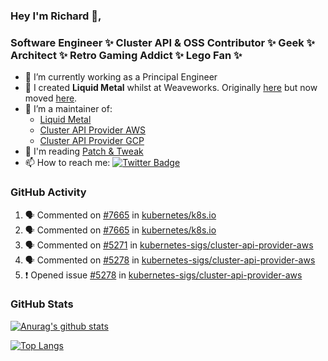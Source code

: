 ### Hey I'm Richard 👋, 

<h3 align="left">Software Engineer ✨ Cluster API & OSS Contributor ✨ Geek ✨ Architect ✨ Retro Gaming Addict ✨ Lego Fan ✨</h3>

- 🔭 I’m currently working as a Principal Engineer
- 📯 I created **Liquid Metal** whilst at Weaveworks. Originally [here](https://github.com/weaveworks-liquidmetal) but now moved [here](https://github.com/liquidmetal-dev).
- 👯 I’m a maintainer of:
  -  [Liquid Metal](https://github.com/liquidmetal-dev)
  -  [Cluster API Provider AWS](https://github.com/kubernetes-sigs/cluster-api-provider-aws)
  -  [Cluster API Provider GCP](https://github.com/kubernetes-sigs/cluster-api-provider-gcp)
- 💬 I'm reading [Patch & Tweak](https://bjooks.com/products/patch-tweak-exploring-modular-synthesis)
- 📫 How to reach me: [![Twitter Badge](https://img.shields.io/badge/-@fruit_case-00acee?style=flat&logo=Twitter&logoColor=white)](https://twitter.com/intent/follow?screen_name=fruit_case "Follow on Twitter")

### GitHub Activity 

<!--START_SECTION:activity-->
1. 🗣 Commented on [#7665](https://github.com/kubernetes/k8s.io/issues/7665#issuecomment-2592165982) in [kubernetes/k8s.io](https://github.com/kubernetes/k8s.io)
2. 🗣 Commented on [#7665](https://github.com/kubernetes/k8s.io/issues/7665#issuecomment-2590994567) in [kubernetes/k8s.io](https://github.com/kubernetes/k8s.io)
3. 🗣 Commented on [#5271](https://github.com/kubernetes-sigs/cluster-api-provider-aws/pull/5271#issuecomment-2587917631) in [kubernetes-sigs/cluster-api-provider-aws](https://github.com/kubernetes-sigs/cluster-api-provider-aws)
4. 🗣 Commented on [#5278](https://github.com/kubernetes-sigs/cluster-api-provider-aws/issues/5278#issuecomment-2587901601) in [kubernetes-sigs/cluster-api-provider-aws](https://github.com/kubernetes-sigs/cluster-api-provider-aws)
5. ❗ Opened issue [#5278](https://github.com/kubernetes-sigs/cluster-api-provider-aws/issues/5278) in [kubernetes-sigs/cluster-api-provider-aws](https://github.com/kubernetes-sigs/cluster-api-provider-aws)
<!--END_SECTION:activity-->

### GitHub Stats

[![Anurag's github stats](https://github-readme-stats.vercel.app/api?username=richardcase&count_private=true&show_icons=true)](https://github.com/anuraghazra/github-readme-stats)

[![Top Langs](https://github-readme-stats.vercel.app/api/top-langs/?username=richardcase&hide=html&layout=compact)](https://github.com/anuraghazra/github-readme-stats)
